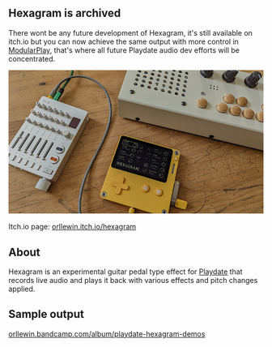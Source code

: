 ## Hexagram is archived

There wont be any future development of Hexagram, it's still available on itch.io but you can now achieve the same output with more control in [ModularPlay](ModularPlay.md), that's where all future Playdate audio dev efforts will be concentrated.

![hexagram_banner](images/hexagram_banner.png)

Itch.io page: [orllewin.itch.io/hexagram](https://orllewin.itch.io/hexagram)

## About

Hexagram is an experimental guitar pedal type effect for [Playdate](https://play.date) that records live audio and plays it back with various effects and pitch changes applied.

## Sample output

[orllewin.bandcamp.com/album/playdate-hexagram-demos](https://orllewin.bandcamp.com/album/playdate-hexagram-demos)
